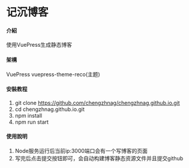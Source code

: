 # 记沉博客

#### 介紹
使用VuePress生成静态博客

#### 架構
VuePress
vuepress-theme-reco(主题)

#### 安裝教程

1.  git clone https://github.com/chengzhnag/chengzhnag.github.io.git
2.  cd chengzhnag.github.io.git
3.  npm install
4.  npm run start

#### 使用說明

1.  Node服务运行后当前ip:3000端口会有一个写博客的页面
2.  写完后点击提交按钮即可，会自动构建博客静态资源文件并且提交github

